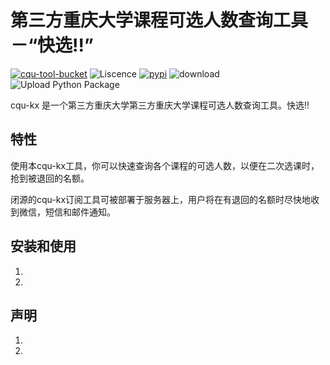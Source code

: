 # 第三方重庆大学课程可选人数查询工具－“快选!!”

[![cqu-tool-bucket](https://img.shields.io/badge/CQU-%E9%87%8D%E5%BA%86%E5%A4%A7%E5%AD%A6%E5%85%A8%E5%AE%B6%E6%A1%B6%E8%AE%A1%E5%88%92-blue)](https://github.com/topics/cqu-tool-bucket)
![Liscence](https://img.shields.io/github/license/CQU-AI/cqu-kx)
[![pypi](https://img.shields.io/pypi/v/cqu-kx)](https://pypi.org/project/cqu-kx/)
![download](https://pepy.tech/badge/cqu-kx)
![Upload Python Package](https://github.com/CQU-AI/cqu-kx/workflows/Upload%20Python%20Package/badge.svg)

cqu-kx 是一个第三方重庆大学第三方重庆大学课程可选人数查询工具。快选!!

## 特性

使用本cqu-kx工具，你可以快速查询各个课程的可选人数，以便在二次选课时，抢到被退回的名额。

闭源的cqu-kx订阅工具可被部署于服务器上，用户将在有退回的名额时尽快地收到微信，短信和邮件通知。

## 安装和使用

1. 
2. 

## 声明

1. 
2. 
